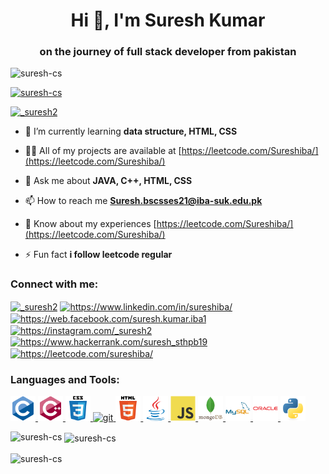 <h1 align="center">Hi 👋, I'm Suresh Kumar</h1>
<h3 align="center">on the journey of full stack developer from pakistan</h3>

<p align="left"> <img src="https://komarev.com/ghpvc/?username=suresh-cs&label=Profile%20views&color=0e75b6&style=flat" alt="suresh-cs" /> </p>

<p align="left"> <a href="https://github.com/ryo-ma/github-profile-trophy"><img src="https://github-profile-trophy.vercel.app/?username=suresh-cs" alt="suresh-cs" /></a> </p>

<p align="left"> <a href="https://twitter.com/_suresh2" target="blank"><img src="https://img.shields.io/twitter/follow/_suresh2?logo=twitter&style=for-the-badge" alt="_suresh2" /></a> </p>

- 🌱 I’m currently learning **data structure, HTML, CSS**

- 👨‍💻 All of my projects are available at [https://leetcode.com/Sureshiba/](https://leetcode.com/Sureshiba/)

- 💬 Ask me about **JAVA, C++, HTML, CSS**

- 📫 How to reach me **Suresh.bscsses21@iba-suk.edu.pk**

- 📄 Know about my experiences [https://leetcode.com/Sureshiba/](https://leetcode.com/Sureshiba/)

- ⚡ Fun fact **i follow leetcode regular**

<h3 align="left">Connect with me:</h3>
<p align="left">
<a href="https://twitter.com/_suresh2" target="blank"><img align="center" src="https://raw.githubusercontent.com/rahuldkjain/github-profile-readme-generator/master/src/images/icons/Social/twitter.svg" alt="_suresh2" height="30" width="40" /></a>
<a href="https://linkedin.com/in/https://www.linkedin.com/in/sureshiba/" target="blank"><img align="center" src="https://raw.githubusercontent.com/rahuldkjain/github-profile-readme-generator/master/src/images/icons/Social/linked-in-alt.svg" alt="https://www.linkedin.com/in/sureshiba/" height="30" width="40" /></a>
<a href="https://fb.com/https://web.facebook.com/suresh.kumar.iba1" target="blank"><img align="center" src="https://raw.githubusercontent.com/rahuldkjain/github-profile-readme-generator/master/src/images/icons/Social/facebook.svg" alt="https://web.facebook.com/suresh.kumar.iba1" height="30" width="40" /></a>
<a href="https://instagram.com/https://instagram.com/_suresh2" target="blank"><img align="center" src="https://raw.githubusercontent.com/rahuldkjain/github-profile-readme-generator/master/src/images/icons/Social/instagram.svg" alt="https://instagram.com/_suresh2" height="30" width="40" /></a>
<a href="https://www.hackerrank.com/https://www.hackerrank.com/suresh_sthpb19" target="blank"><img align="center" src="https://raw.githubusercontent.com/rahuldkjain/github-profile-readme-generator/master/src/images/icons/Social/hackerrank.svg" alt="https://www.hackerrank.com/suresh_sthpb19" height="30" width="40" /></a>
<a href="https://www.leetcode.com/https://leetcode.com/sureshiba/" target="blank"><img align="center" src="https://raw.githubusercontent.com/rahuldkjain/github-profile-readme-generator/master/src/images/icons/Social/leet-code.svg" alt="https://leetcode.com/sureshiba/" height="30" width="40" /></a>
</p>

<h3 align="left">Languages and Tools:</h3>
<p align="left"> <a href="https://www.cprogramming.com/" target="_blank" rel="noreferrer"> <img src="https://raw.githubusercontent.com/devicons/devicon/master/icons/c/c-original.svg" alt="c" width="40" height="40"/> </a> <a href="https://www.w3schools.com/cpp/" target="_blank" rel="noreferrer"> <img src="https://raw.githubusercontent.com/devicons/devicon/master/icons/cplusplus/cplusplus-original.svg" alt="cplusplus" width="40" height="40"/> </a> <a href="https://www.w3schools.com/css/" target="_blank" rel="noreferrer"> <img src="https://raw.githubusercontent.com/devicons/devicon/master/icons/css3/css3-original-wordmark.svg" alt="css3" width="40" height="40"/> </a> <a href="https://git-scm.com/" target="_blank" rel="noreferrer"> <img src="https://www.vectorlogo.zone/logos/git-scm/git-scm-icon.svg" alt="git" width="40" height="40"/> </a> <a href="https://www.w3.org/html/" target="_blank" rel="noreferrer"> <img src="https://raw.githubusercontent.com/devicons/devicon/master/icons/html5/html5-original-wordmark.svg" alt="html5" width="40" height="40"/> </a> <a href="https://www.java.com" target="_blank" rel="noreferrer"> <img src="https://raw.githubusercontent.com/devicons/devicon/master/icons/java/java-original.svg" alt="java" width="40" height="40"/> </a> <a href="https://developer.mozilla.org/en-US/docs/Web/JavaScript" target="_blank" rel="noreferrer"> <img src="https://raw.githubusercontent.com/devicons/devicon/master/icons/javascript/javascript-original.svg" alt="javascript" width="40" height="40"/> </a> <a href="https://www.mongodb.com/" target="_blank" rel="noreferrer"> <img src="https://raw.githubusercontent.com/devicons/devicon/master/icons/mongodb/mongodb-original-wordmark.svg" alt="mongodb" width="40" height="40"/> </a> <a href="https://www.mysql.com/" target="_blank" rel="noreferrer"> <img src="https://raw.githubusercontent.com/devicons/devicon/master/icons/mysql/mysql-original-wordmark.svg" alt="mysql" width="40" height="40"/> </a> <a href="https://www.oracle.com/" target="_blank" rel="noreferrer"> <img src="https://raw.githubusercontent.com/devicons/devicon/master/icons/oracle/oracle-original.svg" alt="oracle" width="40" height="40"/> </a> <a href="https://www.python.org" target="_blank" rel="noreferrer"> <img src="https://raw.githubusercontent.com/devicons/devicon/master/icons/python/python-original.svg" alt="python" width="40" height="40"/> </a> </p>

<p><img align="left" src="https://github-readme-stats.vercel.app/api/top-langs?username=suresh-cs&show_icons=true&locale=en&layout=compact" alt="suresh-cs" /></p>

<p>&nbsp;<img align="center" src="https://github-readme-stats.vercel.app/api?username=suresh-cs&show_icons=true&locale=en" alt="suresh-cs" /></p>

<p><img align="center" src="https://github-readme-streak-stats.herokuapp.com/?user=suresh-cs&" alt="suresh-cs" /></p>
